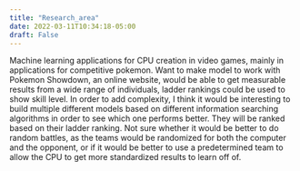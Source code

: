```yaml
---
title: "Research_area"
date: 2022-03-11T10:34:18-05:00
draft: False
---
```


Machine learning applications for CPU creation in video games, mainly in applications for competitive pokemon. Want to make model to work with Pokemon Showdown, an online website, would be able to get measurable results from a wide range of individuals, ladder rankings could be used to show skill level. In order to add complexity, I think it would be interesting to build multiple different models based on different information searching algorithms in order to see which one performs better. They will be ranked based on their ladder ranking. Not sure whether it would be better to do random battles, as the teams would be randomized for both the computer and the opponent, or if it would be better to use a predetermined team to allow the CPU to get more standardized results to learn off of.

